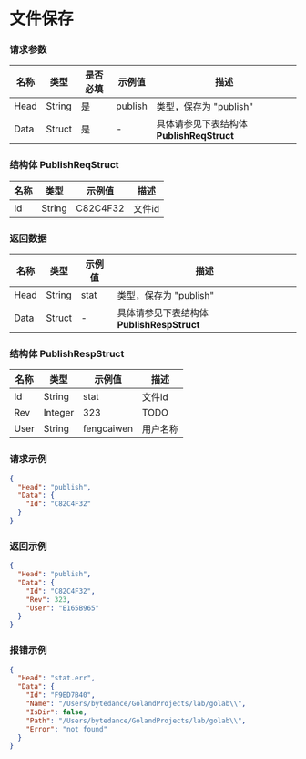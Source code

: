 # 文件保存

### 请求参数

| 名称   | 类型     | 是否必填 | 示例值     | 描述                              |
|------|--------|------|---------|---------------------------------|
| Head | String | 是    | publish | 类型，保存为 "publish"                |
| Data | Struct | 是    | -       | 具体请参见下表结构体 **PublishReqStruct** |

### 结构体 PublishReqStruct

| 名称  | 类型     | 示例值      | 描述   |
|-----|--------|----------|------|
| Id  | String | C82C4F32 | 文件id |

### 返回数据

| 名称   | 类型     | 示例值  | 描述                               |
|------|--------|------|----------------------------------|
| Head | String | stat | 类型，保存为 "publish"                 |
| Data | Struct | -    | 具体请参见下表结构体 **PublishRespStruct** |

### 结构体 PublishRespStruct

| 名称   | 类型      | 示例值        | 描述   |
|------|---------|------------|------|
| Id   | String  | stat       | 文件id |
| Rev  | Integer | 323        | TODO |
| User | String  | fengcaiwen | 用户名称 |

### 请求示例

```json
{
  "Head": "publish",
  "Data": {
    "Id": "C82C4F32"
  }
}
```

### 返回示例

```json
{
  "Head": "publish",
  "Data": {
    "Id": "C82C4F32",
    "Rev": 323,
    "User": "E165B965"
  }
}
```

### 报错示例

```json
{
  "Head": "stat.err",
  "Data": {
    "Id": "F9ED7B40",
    "Name": "/Users/bytedance/GolandProjects/lab/golab\\",
    "IsDir": false,
    "Path": "/Users/bytedance/GolandProjects/lab/golab\\",
    "Error": "not found"
  }
}

```
